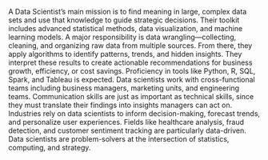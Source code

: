 A Data Scientist’s main mission is to find meaning in large, complex data sets and use that knowledge to guide strategic decisions. Their toolkit includes advanced statistical methods, data visualization, and machine learning models. A major responsibility is data wrangling—collecting, cleaning, and organizing raw data from multiple sources. From there, they apply algorithms to identify patterns, trends, and hidden insights. They interpret these results to create actionable recommendations for business growth, efficiency, or cost savings. Proficiency in tools like Python, R, SQL, Spark, and Tableau is expected. Data scientists work with cross-functional teams including business managers, marketing units, and engineering teams. Communication skills are just as important as technical skills, since they must translate their findings into insights managers can act on. Industries rely on data scientists to inform decision-making, forecast trends, and personalize user experiences. Fields like healthcare analysis, fraud detection, and customer sentiment tracking are particularly data-driven. Data scientists are problem-solvers at the intersection of statistics, computing, and strategy.
